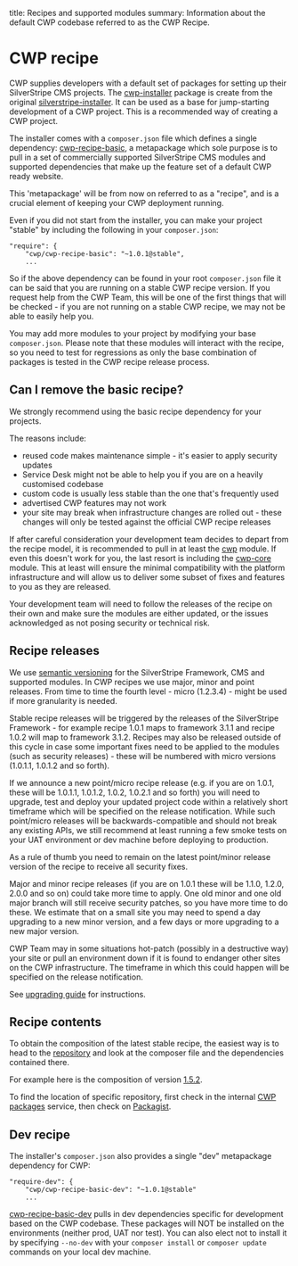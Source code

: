 title: Recipes and supported modules
summary: Information about the default CWP codebase referred to as the CWP Recipe.

# CWP recipe

CWP supplies developers with a default set of packages for setting up their SilverStripe CMS projects.
The [cwp-installer](https://github.com/silverstripe/cwp-installer) package is create from the original
[silverstripe-installer](https://github.com/silverstripe/silverstripe-installer). It can be used as a base for
jump-starting development of a CWP project. This is a recommended way of creating a CWP project.

The installer comes with a `composer.json` file which defines a single dependency:
[cwp-recipe-basic](https://github.com/silverstripe/cwp-recipe-basic), a metapackage which sole purpose is to pull in
a set of commercially supported SilverStripe CMS modules and supported dependencies that make up the feature set of a default CWP ready website.

This 'metapackage' will be from now on referred to as a "recipe", and is a crucial element of keeping your CWP deployment running.

Even if you did not start from the installer, you can make your project "stable" by
including the following in your `composer.json`:

	"require": {
		"cwp/cwp-recipe-basic": "~1.0.1@stable",
		...

So if the above dependency can be found in your root `composer.json` file it can be said that you are running on a
stable CWP recipe version. If you request help from the CWP Team, this will be one of the first things that will be checked - if you are not running on a stable CWP recipe, we may not be able to easily help you.

You may add more modules to your project by modifying your base `composer.json`. Please note that these modules will
interact with the recipe, so you need to test for regressions as only the base combination of packages is tested in the CWP recipe
release process.

## Can I remove the basic recipe?

We strongly recommend using the basic recipe dependency for your projects.

The reasons include:

* reused code makes maintenance simple - it's easier to apply security updates
* Service Desk might not be able to help you if you are on a heavily customised codebase
* custom code is usually less stable than the one that's frequently used
* advertised CWP features may not work
* your site may break when infrastructure changes are rolled out - these changes will only be tested against the official CWP recipe releases

If after careful consideration your development team decides to depart from the recipe model, it is recommended to pull
in at least the [cwp](https://github.com/silverstripe/cwp) module. If even this doesn't work for you, the last resort is
including the [cwp-core](https://github.com/silverstripe/cwp-core) module. This at least will ensure the minimal compatibility
with the platform infrastructure and will allow us to deliver some subset of fixes and features to you as they are released.

Your development team will need to follow the releases of the recipe on their own and make sure the modules are either
updated, or the issues acknowledged as not posing security or technical risk.

## Recipe releases

We use [semantic versioning](http://semver.org) for the SilverStripe Framework, CMS and supported modules. In CWP recipes we use major, minor and point
releases. From time to time the fourth level - micro (1.2.3.4) - might be used if more granularity is needed.

Stable recipe releases will be triggered by the releases of the SilverStripe Framework - for example recipe 1.0.1 maps
to framework 3.1.1 and recipe 1.0.2 will map to framework 3.1.2. Recipes may also be released outside of this cycle in
case some important fixes need to be applied to the modules (such as security releases) - these will be numbered with
micro versions (1.0.1.1, 1.0.1.2 and so forth).

If we announce a new point/micro recipe release (e.g. if you are on 1.0.1, these will be 1.0.1.1, 1.0.1.2, 1.0.2,
1.0.2.1 and so forth) you will need to upgrade, test and deploy your updated project code within a relatively short
timeframe which will be specified on the release notification. While such point/micro releases will be
backwards-compatible and should not break any existing APIs, we still recommend at least running a few smoke tests on your
UAT environment or dev machine before deploying to production.

As a rule of thumb you need to remain on the latest point/minor release version of the recipe to receive all security
fixes.

Major and minor recipe releases (if you are on 1.0.1 these will be 1.1.0, 1.2.0, 2.0.0 and so on) could take more time
to apply. One old minor and one old major branch will still receive security patches, so you have more time to do these.
We estimate that on a small site you may need to spend a day upgrading to a new minor version, and a few days or more
upgrading to a new major version.

CWP Team may in some situations hot-patch (possibly in a destructive way) your site or pull an environment down if it is
found to endanger other sites on the CWP infrastructure. The timeframe in which this could happen will be specified on the release
notification.

See [upgrading guide](upgrading) for instructions.

## Recipe contents

To obtain the composition of the latest stable recipe, the easiest way is to head to the
[repository](https://github.com/silverstripe/cwp-recipe-basic/) and look at the composer file and the dependencies
contained there.

For example here is the composition of version [1.5.2](https://github.com/silverstripe/cwp-recipe-basic/blob/1.5.2/composer.json).

To find the location of specific repository, first check in the internal [CWP packages](https://packages.cwp.govt.nz/)
service, then check on [Packagist](http://packagist.org/).

## Dev recipe

The installer's `composer.json` also provides a single "dev" metapackage dependency for CWP:

	"require-dev": {
		"cwp/cwp-recipe-basic-dev": "~1.0.1@stable"
		...

[cwp-recipe-basic-dev](https://github.com/silverstripe/cwp-recipe-basic-dev/) pulls in dev dependencies specific for
development based on the CWP codebase. These packages will NOT be installed on the environments (neither prod, UAT nor
test). You can also elect not to install it by specifying `--no-dev` with your `composer install` or `composer update`
commands on your local dev machine.
